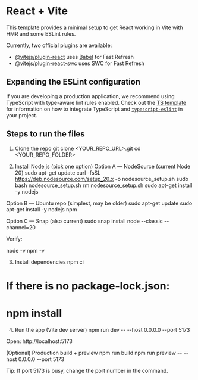 # React + Vite

This template provides a minimal setup to get React working in Vite with HMR and some ESLint rules.

Currently, two official plugins are available:

- [@vitejs/plugin-react](https://github.com/vitejs/vite-plugin-react/blob/main/packages/plugin-react) uses [Babel](https://babeljs.io/) for Fast Refresh
- [@vitejs/plugin-react-swc](https://github.com/vitejs/vite-plugin-react/blob/main/packages/plugin-react-swc) uses [SWC](https://swc.rs/) for Fast Refresh

## Expanding the ESLint configuration

If you are developing a production application, we recommend using TypeScript with type-aware lint rules enabled. Check out the [TS template](https://github.com/vitejs/vite/tree/main/packages/create-vite/template-react-ts) for information on how to integrate TypeScript and [`typescript-eslint`](https://typescript-eslint.io) in your project.

## Steps to run the files
1) Clone the repo
git clone <YOUR_REPO_URL>.git
cd <YOUR_REPO_FOLDER>

2) Install Node.js (pick one option)
Option A — NodeSource (current Node 20)
sudo apt-get update
curl -fsSL https://deb.nodesource.com/setup_20.x -o nodesource_setup.sh
sudo bash nodesource_setup.sh
rm nodesource_setup.sh
sudo apt-get install -y nodejs

Option B — Ubuntu repo (simplest, may be older)
sudo apt-get update
sudo apt-get install -y nodejs npm

Option C — Snap (also current)
sudo snap install node --classic --channel=20


Verify:

node -v
npm -v

3) Install dependencies
npm ci
# If there is no package-lock.json:
# npm install

4) Run the app (Vite dev server)
npm run dev -- --host 0.0.0.0 --port 5173


Open: http://localhost:5173

(Optional) Production build + preview
npm run build
npm run preview -- --host 0.0.0.0 --port 5173


Tip: If port 5173 is busy, change the port number in the command.

